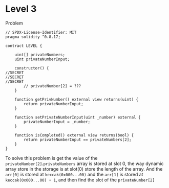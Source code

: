 # Level 3
Problem
``` solidity
// SPDX-License-Identifier: MIT
pragma solidity ^0.8.17;

contract LEVEL {
    
    uint[] privateNumbers;
    uint privateNumberInput;
    
    constructor() {
//SECRET
//SECRET
//SECRET
        // privateNumber[2] = ???
    }

    function getPrivNumber() external view returns(uint) {
        return privateNumberInput;
    }

    function setPrivateNumberInput(uint _number) external {
        privateNumberInput = _number;
    }

    function isCompleted() external view returns(bool) {
        return privateNumberInput == privateNumbers[2];
    }
}
```

To solve this problem is get the value of the  `privateNumber[2]`.`privateNumbers` array is stored at slot 0,  the way dynamic array store in the storage is at slot(0) store the length of the array. And the `arr[0]` is stored at `keccak(0x000...00)` and the `arr[1]` is stored at `keccak(0x000...00) + 1`, and then find the slot of the `privateNumber[2]`